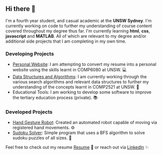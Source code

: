 ## Hi there 👋

I'm a fourth year student, and casual academic at the **UNSW Sydney**. I'm currently working on code to further my understanding of course content covered throughout my degree thus far. I'm currently learning **html**, **css**, **javascript** and **MATLAB**. All of which are relevant to my degree and/or additional side projects that I am completing in my own time. 

### Developing Projects
- [Personal Website](https://github.com/nathansivalingam/personal-website): I am attempting to convert my resume into a personal website using the skills learnt in COMP6080 at UNSW. 💻
- [Data Structures and Algorithms](https://github.com/nathansivalingam/sorting-algorithms): I am currently working through the various search algorithms and relevant data structures to further my understanding of the concepts learnt in COMP2521 at UNSW. 🔎
- Educational Tools: I am working to develop some software to improve the tertiary education process (private). 📚

### Developed Projects
- [Hand Gesture Robot](https://github.com/nathansivalingam/hand-gesture-robot): Created an automated robot capable of moving via registered hand movements. ⚙️
- [Sudoku Solver](https://github.com/nathansivalingam/sudoku-solver): Simple program that uses a BFS algorithm to solve sudoku puzzles of all sizes. 🧩

Feel free to check out my resume [Resume](my_resume.md) 🚀
  or reach out via [LinkedIn](https://au.linkedin.com/in/nathan-sivalingam-4185b0227?trk=public_profile_browsemap) ✨

<!--
**nathansivalingam/nathansivalingam** is a ✨ _special_ ✨ repository because its `README.md` (this file) appears on your GitHub profile.

Here are some ideas to get you started:

- 🔭 I’m currently working on ...
- 🌱 I’m currently learning ...
- 👯 I’m looking to collaborate on ...
- 🤔 I’m looking for help with ...
- 💬 Ask me about ...
- 📫 How to reach me: ...
- 😄 Pronouns: ...
- ⚡ Fun fact: ...
-->
